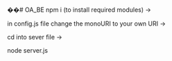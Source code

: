 ��#   O A _ B E 
 
npm i (to install required modules) -> 

in config.js file change the monoURI to your own URI -> 

cd into sever file -> 

node server.js
